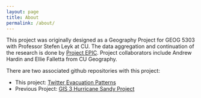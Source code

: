 ```yaml
---
layout: page
title: About
permalink: /about/
---
```


This project was originally designed as a Geography Project for GEOG 5303 with Professor Stefen Leyk at CU.  The data aggregation and continuation of the research is done by [Project EPIC](http://epic.cs.colorado.edu). Project collaborators include Andrew Hardin and Ellie Falletta from CU Geography.

There are two associated github repositories with this project:

 - This project: [Twitter Evacuation Patterns](https://github.com/jenningsanderson/Twitter-Evacuation-Patterns)
 - Previous Project: [GIS 3 Hurricane Sandy Project](https://github.com/jenningsanderson/GIS3-Sandy-Project)
